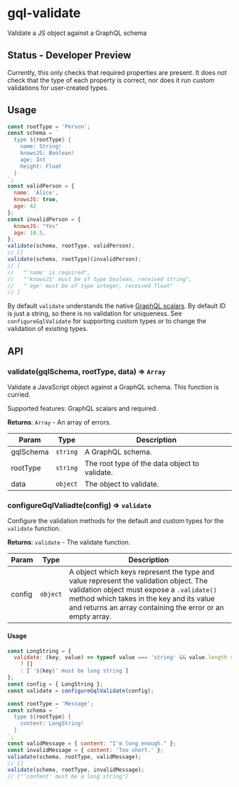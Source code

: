 # gql-validate

Validate a JS object against a GraphQL schema


## Status - Developer Preview

Currently, this only checks that required properties are present. It does not check that the type of each property is correct, nor does it run custom validations for user-created types.


## Usage

```js
const rootType = 'Person';
const schema = `
  type ${rootType} {
    name: String!
    knowsJS: Boolean!
    age: Int
    height: Float
  }
`;
const validPerson = {
  name: 'Alice',
  knowsJS: true,
  age: 42
};
const invalidPerson = {
  knowsJS: "Yes"
  age: 10.5,
};
validate(schema, rootType, validPerson);
// []
validate(schema, rootType)(invalidPerson);
// [
//   "'name' is required",
//   "'knowsJS' must be of type boolean, received string",
//   "'age' must be of type integer, received float"
// ]
```

By default `validate` understands the native [GraphQL scalars](https://graphql.org/learn/schema/#scalar-types). By default ID is just a string, so there is no validation for uniqueness. See `configureGqlValidate` for supporting custom types or to change the validation of existing types.


## API

### validate(gqlSchema, rootType, data) ⇒ <code>Array</code>

Validate a JavaScript object against a GraphQL schema. This function is curried.

Supported features: GraphQL scalars and required.

**Returns**: <code>Array</code> - An array of errors.  

| Param | Type | Description |
| --- | --- | --- |
| gqlSchema | <code>string</code> | A GraphQL schema. |
| rootType | <code>string</code> | The root type of the data object to validate. |
| data | <code>object</code> | The object to validate. |


### configureGqlValiadte(config) => <code>validate</code>

Configure the validation methods for the default and custom types for the `validate` function.

**Returns**: <code>validate</code> - The validate function.

| Param | Type | Description |
| --- | --- | --- |
| config | <code>object</code> | A object which keys represent the type and value represent the validation object. The validation object must expose a `.validate()` method which takes in the key and its value and returns an array containing the error or an empty array. |

#### Usage

```js
const LongString = { 
  validate: (key, value) => typeof value === 'string' && value.length > 10
    ? []
    : [`'${key}' must be long string`]
};
const config = { LongString };
const validate = configureGqlValidate(config);

const rootType = 'Message';
const schema = `
  type ${rootType} {
    content: LongString!
  }
`;
const validMessage = { content: "I'm long enough." };
const invalidMessage = { content: 'Too short.' };
valiadate(schema, rootType, validMessage);
// []
validate(schema, rootType, invalidMessage);
// ["'content' must be a long string"]
```
